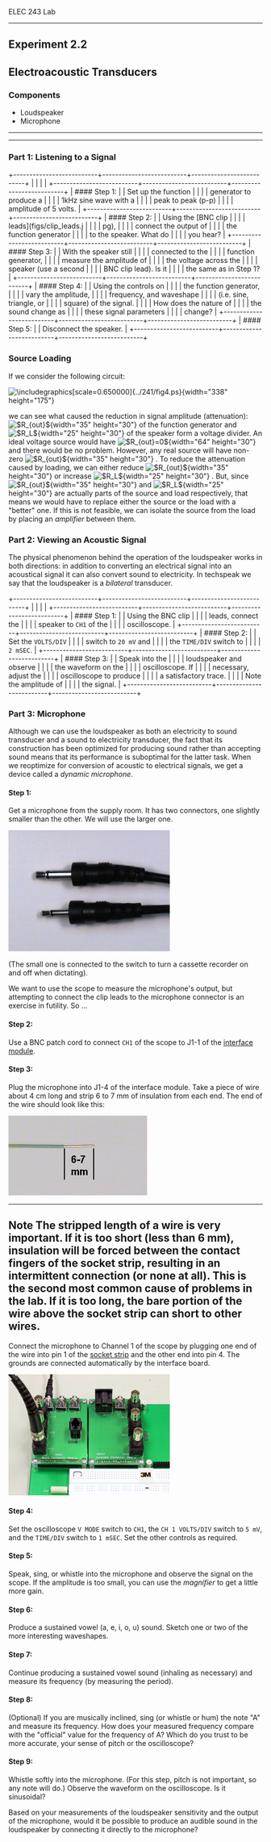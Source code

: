 ELEC 243 Lab

------------------------------------------------------------------------

Experiment 2.2
--------------

Electroacoustic Transducers
---------------------------

### Components

-   Loudspeaker
-   Microphone

  ------------------------ ------------------------ ------------------------
                                                    
  ------------------------ ------------------------ ------------------------

### Part 1: Listening to a Signal

+--------------------------+--------------------------+--------------------------+
|                          |                          |                          |
+--------------------------+--------------------------+--------------------------+
| #### Step 1:             |                          | Set up the function      |
|                          |                          | generator to produce a   |
|                          |                          | 1kHz sine wave with a    |
|                          |                          | peak to peak (p-p)       |
|                          |                          | amplitude of 5 volts.    |
+--------------------------+--------------------------+--------------------------+
| #### Step 2:             |                          | Using the [BNC clip      |
|                          |                          | leads](figs/clip_leads.j |
|                          |                          | pg),                     |
|                          |                          | connect the output of    |
|                          |                          | the function generator   |
|                          |                          | to the speaker. What do  |
|                          |                          | you hear?                |
+--------------------------+--------------------------+--------------------------+
| #### Step 3:             |                          | With the speaker still   |
|                          |                          | connected to the         |
|                          |                          | function generator,      |
|                          |                          | measure the amplitude of |
|                          |                          | the voltage across the   |
|                          |                          | speaker (use a second    |
|                          |                          | BNC clip lead). Is it    |
|                          |                          | the same as in Step 1?   |
+--------------------------+--------------------------+--------------------------+
| #### Step 4:             |                          | Using the controls on    |
|                          |                          | the function generator,  |
|                          |                          | vary the amplitude,      |
|                          |                          | frequency, and waveshape |
|                          |                          | (i.e. sine, triangle, or |
|                          |                          | square) of the signal.   |
|                          |                          | How does the nature of   |
|                          |                          | the sound change as      |
|                          |                          | these signal parameters  |
|                          |                          | change?                  |
+--------------------------+--------------------------+--------------------------+
| #### Step 5:             |                          | Disconnect the speaker.  |
+--------------------------+--------------------------+--------------------------+

### Source Loading

If we consider the following circuit:

![\\includegraphics\[scale=0.650000\]{../241/fig4.ps}](img221.png){width="338"
height="175"}

we can see what caused the reduction in signal amplitude (attenuation):
![\$R\_{out}\$](img27.png){width="35" height="30"} of the function
generator and ![\$R\_L\$](img28.png){width="25" height="30"} of the
speaker form a voltage divider. An ideal voltage source would have
![\$R\_{out}=0\$](img29.png){width="64" height="30"} and there would be
no problem. However, any real source will have non-zero
![\$R\_{out}\$](img27.png){width="35" height="30"} . To reduce the
attenuation caused by loading, we can either reduce
![\$R\_{out}\$](img27.png){width="35" height="30"} or increase
![\$R\_L\$](img28.png){width="25" height="30"} . But, since
![\$R\_{out}\$](img27.png){width="35" height="30"} and
![\$R\_L\$](img28.png){width="25" height="30"} are actually parts of the
source and load respectively, that means we would have to replace either
the source or the load with a "better" one. If this is not feasible, we
can isolate the source from the load by placing an *amplifier* between
them.

### Part 2: Viewing an Acoustic Signal

The physical phenomenon behind the operation of the loudspeaker works in
both directions: in addition to converting an electrical signal into an
acoustical signal it can also convert sound to electricity. In techspeak
we say that the loudspeaker is a *bilateral* transducer.

+--------------------------+--------------------------+--------------------------+
|                          |                          |                          |
+--------------------------+--------------------------+--------------------------+
| #### Step 1:             |                          | Using the BNC clip       |
|                          |                          | leads, connect the       |
|                          |                          | speaker to `CH1` of the  |
|                          |                          | oscilloscope.            |
+--------------------------+--------------------------+--------------------------+
| #### Step 2:             |                          | Set the `VOLTS/DIV`      |
|                          |                          | switch to `20 mV` and    |
|                          |                          | the `TIME/DIV` switch to |
|                          |                          | `2 mSEC`.                |
+--------------------------+--------------------------+--------------------------+
| #### Step 3:             |                          | Speak into the           |
|                          |                          | loudspeaker and observe  |
|                          |                          | the waveform on the      |
|                          |                          | oscilloscope. If         |
|                          |                          | necessary, adjust the    |
|                          |                          | oscilloscope to produce  |
|                          |                          | a satisfactory trace.    |
|                          |                          | Note the amplitude of    |
|                          |                          | the signal.              |
+--------------------------+--------------------------+--------------------------+

### Part 3: Microphone

Although we can use the loudspeaker as both an electricity to sound
transducer and a sound to electricity transducer, the fact that its
construction has been optimized for producing sound rather than
accepting sound means that its performance is suboptimal for the latter
task. When we reoptimize for conversion of acoustic to electrical
signals, we get a device called a *dynamic microphone*.

#### Step 1:

Get a microphone from the supply room. It has two connectors, one
slightly smaller than the other. We will use the larger one.

![](figs/mic_conns.jpg)

(The small one is connected to the switch to turn a cassette recorder on
and off when dictating).

We want to use the scope to measure the microphone's output, but
attempting to connect the clip leads to the microphone connector is an
exercise in futility. So ...

#### Step 2:

Use a BNC patch cord to connect `CH1` of the scope to J1-1 of the
[interface module](unilab/interface.html#interface_picture).

#### Step 3:

Plug the microphone into J1-4 of the interface module. Take a piece of
wire about 4 cm long and strip 6 to 7 mm of insulation from each end.
The end of the wire should look like this:

![](figs/stripped.jpg)

  ------------------------------------------------------------------------
  **Note**
  The stripped length of a wire is very important. If it is too short
  (less than 6 mm), insulation will be forced between the contact fingers
  of the socket strip, resulting in an intermittent connection (or none at
  all). This is the second most common cause of problems in the lab. If it
  is too long, the bare portion of the wire above the socket strip can
  short to other wires.
  ------------------------------------------------------------------------

Connect the microphone to Channel 1 of the scope by plugging one end of
the wire into pin 1 of the [socket
strip](../unilab/interface.html#interface_socket) and the other end into
pin 4. The grounds are connected automatically by the interface board.

![](figs/photo2.2.1a1.jpg)

#### Step 4:

Set the oscilloscope `V MODE` switch to `CH1`, the `CH 1 VOLTS/DIV`
switch to `5 mV`, and the `TIME/DIV` switch to `1 mSEC`. Set the other
controls as required.

#### Step 5:

Speak, sing, or whistle into the microphone and observe the signal on
the scope. If the amplitude is too small, you can use the *magnifier* to
get a little more gain.

#### Step 6:

Produce a sustained vowel (a, e, i, o, u) sound. Sketch one or two of
the more interesting waveshapes.

#### Step 7:

Continue producing a sustained vowel sound (inhaling as necessary) and
measure its frequency (by measuring the period).

#### Step 8:

(Optional) If you are musically inclined, sing (or whistle or hum) the
note "A" and measure its frequency. How does your measured frequency
compare with the "official" value for the frequency of A? Which do you
trust to be more accurate, your sense of pitch or the oscilloscope?

#### Step 9:

Whistle softly into the microphone. (For this step, pitch is not
important, so any note will do.) Observe the waveform on the
oscilloscope. Is it sinusoidal?

Based on your measurements of the loudspeaker sensitivity and the output
of the microphone, would it be possible to produce an audible sound in
the loudspeaker by connecting it directly to the microphone?
